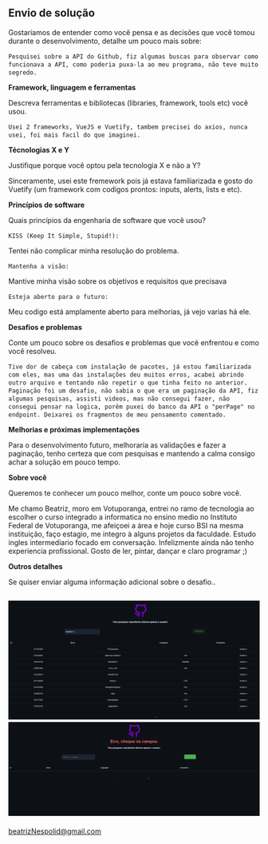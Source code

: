 ## Envio de solução

Gostariamos de entender como você pensa e as decisões que você tomou durante o desenvolvimento, detalhe um pouco mais sobre:

    Pesquisei sobre a API do Github, fiz algumas buscas para observar como funcionava a API, como poderia puxa-la ao meu programa, não teve muito segredo.


**Framework, linguagem e ferramentas**

Descreva ferramentas e bibliotecas (libraries, framework, tools etc) você usou.

    Usei 2 frameworks, VueJS e Vuetify, tambem precisei do axios, nunca usei, foi mais facil do que imaginei.

**Técnologias X e Y**

Justifique porque você optou pela tecnologia X e não a Y?

 Sinceramente, usei este fremework pois já estava familiarizada e gosto do Vuetify (um framework com codigos prontos: inputs, alerts, lists e etc).

**Princípios de software**

Quais princípios da engenharia de software que você usou?

    KISS (Keep It Simple, Stupid!):
 Tentei não complicar minha resolução do problema.
 
    Mantenha a visão:
 Mantive minha visão sobre os objetivos e requisitos que precisava
  
    Esteja aberto para o futuro:
 Meu codigo está amplamente aberto para melhorias, já vejo varias há ele.

**Desafios e problemas**

Conte um pouco sobre os desafios e problemas que você enfrentou e como você resolveu.

    Tive dor de cabeça com instalação de pacotes, já estou familiarizada com eles, mas uma das instalações deu muitos erros, acabei abrindo outro arquivo e tentando não repetir o que tinha feito no anterior.
    Paginação foi um desafio, não sabia o que era um paginação da API, fiz algumas pesquisas, assisti videos, mas não consegui fazer, não consegui pensar na logica, porêm puxei do banco da API o "perPage" no endpoint. Deixarei os fragmentos de meu pensamento comentado.

**Melhorias e próximas implementações**

Para o desenvolvimento futuro, melhoraria as validações e fazer a paginação, tenho certeza que com pesquisas e mantendo a calma consigo achar a solução em pouco tempo.

**Sobre você**

Queremos te conhecer um pouco melhor, conte um pouco sobre você.

 Me chamo Beatriz, moro em Votuporanga, entrei no ramo de tecnologia ao escolher o curso integrado a informatica no ensino medio no Instituto Federal de Votuporanga, me afeiçoei a área e hoje curso BSI na mesma instituição, faço estagio, me integro à alguns projetos da faculdade.
 Estudo ingles intermediario focado em conversação. Infelizmente ainda não tenho experiencia profissional. Gosto de ler, pintar, dançar e claro programar ;)

**Outros detalhes**


Se quiser enviar alguma informação adicional sobre o desafio..

![](desafioImg1.PNG)
![](desafioImg2.PNG)
---

beatrizNespolid@gmail.com



